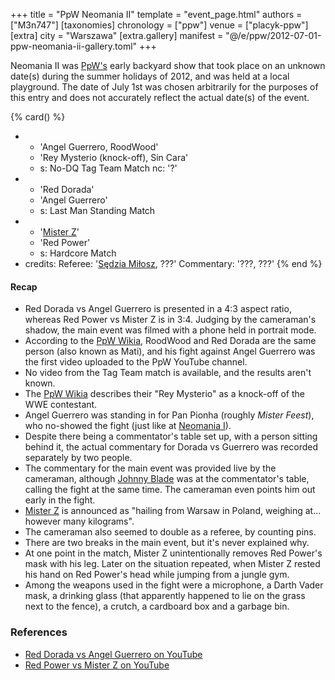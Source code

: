+++
title = "PpW Neomania II"
template = "event_page.html"
authors = ["M3n747"]
[taxonomies]
chronology = ["ppw"]
venue = ["placyk-ppw"]
[extra]
city = "Warszawa"
[extra.gallery]
manifest = "@/e/ppw/2012-07-01-ppw-neomania-ii-gallery.toml"
+++

Neomania II was [PpW's](@/o/ppw.md) early backyard show that took place on an unknown date(s) during the summer holidays of 2012, and was held at a local playground. The date of July 1st was chosen arbitrarily for the purposes of this entry and does not accurately reflect the actual date(s) of the event.

{% card() %}
- - 'Angel Guerrero, RoodWood'
  - 'Rey Mysterio (knock-off), Sin Cara'
  - s: No-DQ Tag Team Match
    nc: '?'
- - 'Red Dorada'
  - 'Angel Guerrero'
  - s: Last Man Standing Match
- - '[Mister Z](@/w/mister-z.md)'
  - 'Red Power'
  - s: Hardcore Match
- credits:
    Referee: '[Sędzia Miłosz](@/w/mister-z.md), ???'
    Commentary: '???, ???'
{% end %}

#### Recap

* Red Dorada vs Angel Guerrero is presented in a 4:3 aspect ratio, whereas Red Power vs Mister Z is in 3:4. Judging by the cameraman's shadow, the main event was filmed with a phone held in portrait mode.
* According to the [PpW Wikia][ppw-wiki-neo-2], RoodWood and Red Dorada are the same person (also known as Mati), and his fight against Angel Guerrero was the first video uploaded to the PpW YouTube channel.
* No video from the Tag Team match is available, and the results aren't known.
* The [PpW Wikia][rej-mysterjo] describes their "Rey Mysterio" as a knock-off of the WWE contestant.
* Angel Guerrero was standing in for Pan Pionha (roughly _Mister Feest_), who no-showed the fight (just like at [Neomania I](@/e/ppw/2011-07-01-ppw-neomania-i.md)).
* Despite there being a commentator's table set up, with a person sitting behind it, the actual commentary for Dorada vs Guerrero was recorded separately by two people.
* The commentary for the main event was provided live by the cameraman, although [Johnny Blade](@/w/johnny-blade.md) was at the commentator's table, calling the fight at the same time. The cameraman even points him out early in the fight.
* [Mister Z](@/w/mister-z.md) is announced as "hailing from Warsaw in Poland, weighing at... however many kilograms".
* The cameraman also seemed to double as a referee, by counting pins.
* There are two breaks in the main event, but it's never explained why.
* At one point in the match, Mister Z unintentionally removes Red Power's mask with his leg. Later on the situation repeated, when Mister Z rested his hand on Red Power's head while jumping from a jungle gym.
* Among the weapons used in the fight were a microphone, a Darth Vader mask, a drinking glass (that apparently happened to lie on the grass next to the fence), a crutch, a cardboard box and a garbage bin.

### References

* [Red Dorada vs Angel Guerrero on YouTube](https://www.youtube.com/watch?v=RutqJ05sylc)
* [Red Power vs Mister Z on YouTube](https://www.youtube.com/watch?v=jlq-aQNVX2s)

[ppw-wiki-neo-2]: https://ppw-fandom.tpwres.pl/ppw-neomania-2
[rej-mysterjo]: https://ppw-fandom.tpwres.pl/rey-mysterio
